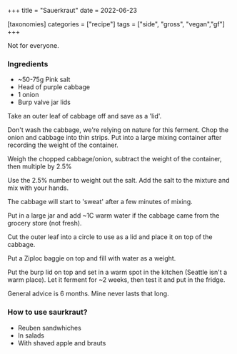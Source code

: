+++
title = "Sauerkraut"
date = 2022-06-23

[taxonomies]
categories = ["recipe"]
tags = ["side", "gross", "vegan","gf"]
+++

Not for everyone.

<!-- more -->

### Ingredients

- ~50-75g Pink salt
- Head of purple cabbage
- 1 onion
- Burp valve jar lids

Take an outer leaf of cabbage off and save as a 'lid'.

Don't wash the cabbage, we're relying on nature for this ferment.
Chop the onion and cabbage into thin strips.
Put into a large mixing container after recording the weight of the container.

Weigh the chopped cabbage/onion, subtract the weight of the container, then multiple by 2.5%

Use the 2.5% number to weight out the salt. Add the salt to the mixture and mix with your hands.

The cabbage will start to 'sweat' after a few minutes of mixing.

Put in a large jar and add ~1C warm water if the cabbage came from the grocery store (not fresh).

Cut the outer leaf into a circle to use as a lid and place it on top of the cabbage.

Put a Ziploc baggie on top and fill with water as a weight.

Put the burp lid on top and set in a warm spot in the kitchen (Seattle isn't a warm place).
Let it ferment for ~2 weeks, then test it and put in the fridge. 

General advice is 6 months. Mine never lasts that long.


### How to use saurkraut?

- Reuben sandwhiches
- In salads
- With shaved apple and brauts